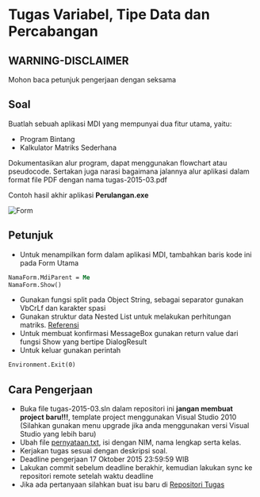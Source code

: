 # Tugas Variabel, Tipe Data dan Percabangan

## WARNING-DISCLAIMER
Mohon baca petunjuk pengerjaan dengan seksama

## Soal
Buatlah sebuah aplikasi MDI yang mempunyai dua fitur utama, yaitu:

- Program Bintang
- Kalkulator Matriks Sederhana

Dokumentasikan alur program, dapat menggunakan flowchart atau pseudocode.
Sertakan juga narasi bagaimana jalannya alur aplikasi dalam format file PDF
dengan nama tugas-2015-03.pdf

Contoh hasil akhir aplikasi **Perulangan.exe**

![Form](./perulangan.gif)

## Petunjuk
- Untuk menampilkan form dalam aplikasi MDI, tambahkan baris kode ini pada Form
Utama
```vb
NamaForm.MdiParent = Me
NamaForm.Show()
```
- Gunakan fungsi split pada Object String, sebagai separator gunakan VbCrLf dan
karakter spasi
- Gunakan struktur data Nested List untuk melakukan perhitungan matriks. [Referensi](https://msdn.microsoft.com/en-us/library/6sh2ey19.aspx)
- Untuk membuat konfirmasi MessageBox gunakan return value dari fungsi Show yang
bertipe DialogResult
- Untuk keluar gunakan perintah
```vb
Environment.Exit(0)
```

## Cara Pengerjaan
- Buka file tugas-2015-03.sln dalam repositori ini **jangan membuat project baru!!!**, template project menggunakan Visual
  Studio 2010 (Silahkan gunakan menu upgrade jika anda menggunakan versi Visual
  Studio yang lebih baru)
- Ubah file [pernyataan.txt](./pernyataan.txt), isi dengan NIM, nama lengkap serta kelas.
- Kerjakan tugas sesuai dengan deskripsi soal.
- Deadline pengerjaan 17 Oktober 2015 23:59:59 WIB
- Lakukan commit sebelum deadline berakhir, kemudian lakukan sync ke repositori
  remote setelah waktu deadline
- Jika ada pertanyaan silahkan buat isu baru di [Repositori Tugas](https://github.com/polinema-gui/tugas)
